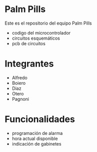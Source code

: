 # Palm Pills
Este es el repositorio del equipo Palm Pills
- codigo del microcontrolador
- circuitos esquemáticos
- pcb de circuitos

# Integrantes
- Alfredo
- Boiero
- Diaz
- Otero
- Pagnoni

# Funcionalidades
- programación de alarma
- hora actual disponible
- indicación de gabinetes
